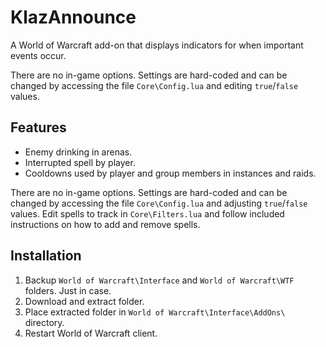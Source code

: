 # KlazAnnounce

A World of Warcraft add-on that displays indicators for when important events occur.

There are no in-game options. Settings are hard-coded and can be changed by accessing the file `Core\Config.lua` and editing `true`/`false` values.

## Features

- Enemy drinking in arenas.
- Interrupted spell by player.  
- Cooldowns used by player and group members in instances and raids.

There are no in-game options. Settings are hard-coded and can be changed by accessing the file `Core\Config.lua` and adjusting `true`/`false` values. Edit spells to track in `Core\Filters.lua` and follow included instructions on how to add and remove spells.

## Installation

1. Backup `World of Warcraft\Interface` and `World of Warcraft\WTF` folders. Just in case.
2. Download and extract folder.
3. Place extracted folder in `World of Warcraft\Interface\AddOns\` directory.
4. Restart World of Warcraft client.
